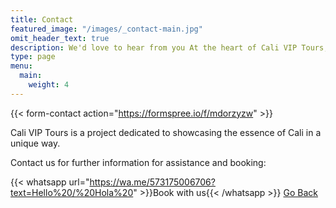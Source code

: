 ```yaml
---
title: Contact
featured_image: "/images/_contact-main.jpg"
omit_header_text: true
description: We'd love to hear from you At the heart of Cali VIP Tours, we find an overflowing passion to uncover the treasures of our city.
type: page
menu:
  main:
    weight: 4
---
```


{{< form-contact action="https://formspree.io/f/mdorzyzw"  >}}

Cali VIP Tours is a project dedicated to showcasing the essence of Cali in a unique way.

Contact us for further information for assistance and booking:

{{< whatsapp url="https://wa.me/573175006706?text=Hello%20/%20Hola%20" >}}Book with us{{< /whatsapp >}}
[Go Back](javascript:history.go(-1))

